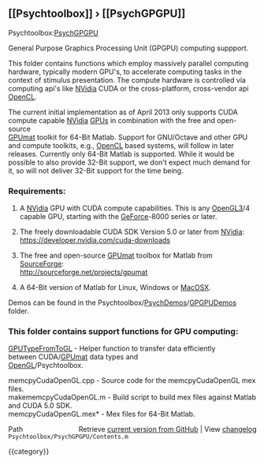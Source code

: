 ## [[Psychtoolbox]] &#8250; [[PsychGPGPU]]

Psychtoolbox:[PsychGPGPU](PsychGPGPU)  
  
General Purpose Graphics Processing Unit (GPGPU) computing suppport.  
  
This folder contains functions which employ massively parallel computing  
hardware, typically modern GPU's, to accelerate computing tasks in the  
context of stimulus presentation. The compute hardware is controlled via  
computing api's like [NVidia](NVidia) CUDA or the cross-platform, cross-vendor api  
[OpenCL](OpenCL).  
  
The current initial implementation as of April 2013 only supports CUDA  
compute capable [NVidia](NVidia) [GPUs](GPUs) in combination with the free and open-source  
[GPUmat](GPUmat) toolkit for 64-Bit Matlab. Support for GNU/Octave and other GPU  
and compute toolkits, e.g., [OpenCL](OpenCL) based systems, will follow in later  
releases. Currently only 64-Bit Matlab is supported. While it would be  
possible to also provide 32-Bit support, we don't expect much demand for  
it, so will not deliver 32-Bit support for the time being.  
  
  
### Requirements:  
  
1. A [NVidia](NVidia) GPU with CUDA compute capabilities. This is any [OpenGL3](OpenGL3)/4  
   capable GPU, starting with the [GeForce](GeForce)-8000 series or later.  
  
2. The freely downloadable CUDA SDK Version 5.0 or later from [NVidia](NVidia):  
   https://developer.nvidia.com/cuda-downloads  
  
3. The free and open-source [GPUmat](GPUmat) toolbox for Matlab from [SourceForge](SourceForge):  
   http://sourceforge.net/projects/gpumat  
  
4. A 64-Bit version of Matlab for Linux, Windows or [MacOSX](MacOSX).  
  
Demos can be found in the Psychtoolbox/[PsychDemos](PsychDemos)/[GPGPUDemos](GPGPUDemos) folder.  
  
### This folder contains support functions for GPU computing:  
  
[GPUTypeFromToGL](GPUTypeFromToGL)        - Helper function to transfer data efficiently  
                         between CUDA/[GPUmat](GPUmat) data types and  
                         [OpenGL](OpenGL)/Psychtoolbox.  
  
memcpyCudaOpenGL.cpp   - Source code for the memcpyCudaOpenGL mex files.  
makememcpyCudaOpenGL.m - Build script to build mex files against Matlab  
                         and CUDA 5.0 SDK.  
memcpyCudaOpenGL.mex\*  - Mex files for 64-Bit Matlab.  
  




<div class="code_header" style="text-align:right;">
  <span style="float:left;">Path&nbsp;&nbsp;</span> <span class="counter">Retrieve <a href=
  "https://raw.github.com/Psychtoolbox-3/Psychtoolbox-3/beta/Psychtoolbox/PsychGPGPU/Contents.m">current version from GitHub</a> | View <a href=
  "https://github.com/Psychtoolbox-3/Psychtoolbox-3/commits/beta/Psychtoolbox/PsychGPGPU/Contents.m">changelog</a></span>
</div>
<div class="code">
  <code>Psychtoolbox/PsychGPGPU/Contents.m</code>
</div>

{{category}}